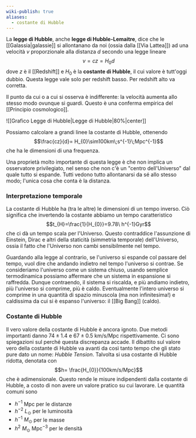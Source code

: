 ```yaml
---
wiki-publish: true
aliases:
  - costante di Hubble
---
```

La **legge di Hubble**, anche **legge di Hubble-Lemaitre**, dice che le [[Galassia|galassie]] si allontanano da noi (ossia dalla [[Via Lattea]]) ad una velocità $v$ proporzionale alla distanza $d$ secondo una legge lineare
$$v=cz=H_{0}d$$
dove $z$ è il [[Redshift]] e $H_{0}$ è la **costante di Hubble**, il cui valore è tutt'oggi dubbio. Questa legge vale solo per redshift basso. Per redshift alto va corretta.

Il punto da cui o a cui si osserva è indifferente: la velocità aumenta allo stesso modo ovunque si guardi. Questo è una conferma empirica del [[Principio cosmologico]].

![[Grafico Legge di Hubble|Legge di Hubble|80%|center]]

Possiamo calcolare a grandi linee la costante di Hubble, ottenendo
$$\frac{cz}{d}= H_{0}\sim100km\;s^{-1}\;Mpc^{-1}$$
che ha le dimensioni di una frequenza.

Una proprietà molto importante di questa legge è che non implica un osservatore privilegiato, nel senso che non c'è un "centro dell'Universo" dal quale tutto si espande. Tutti vedono tutto allontanarsi da sé allo stesso modo; l'unica cosa che conta è la distanza.
### Interpretazione temporale
La costante di Hubble ha (tra le altre) le dimensioni di un tempo inverso. Ciò significa che invertendo la costante abbiamo un tempo caratteristico
$$t_{H}=\frac{1}{H_{0}}=9.78\ h^{-1}Gyr$$
che ci dà un tempo scala per l'Universo. Questo contraddice l'assunzione di Einstein, Dirac e altri della staticità (simmetria temporale) dell'Universo, ossia il fatto che l'Universo non cambi sensibilmente nel tempo.

Guardando alla legge al contrario, se l'universo si espande col passare del tempo, vuol dire che andando indietro nel tempo l'universo si contrae. Se consideriamo l'universo come un sistema chiuso, usando semplice termodinamica possiamo affermare che un sistema in espansione si raffredda. Dunque contraendo, il sistema si riscalda, e più andiamo indietro, più l'universo si comprime, più è caldo. Eventualmente l'intero universo si comprime in una quantità di spazio minuscola (ma non infinitesima!) e caldissima da cui si è espanso l'universo: il [[Big Bang]] (caldo).
### Costante di Hubble
Il vero valore della costante di Hubble è ancora ignoto. Due metodi importanti danno $74\pm1.4$ e $67\pm0.5$ km/s/Mpc rispettivamente. Ci sono spiegazioni sul perché questa discrepanza accade. Il dibattito sul valore vero della costante di Hubble va avanti da così tanto tempo che gli stato pure dato un nome: *Hubble Tension*. Talvolta si usa costante di Hubble ridotta, denotata con
$$h= \frac{H_{0}}{100km/s/Mpc}$$
che è adimensionale. Questo rende le misure indipendenti dalla costante di Hubble, a costo di non avere un valore pratico su cui lavorare. Le quantità comuni sono
- $h^{-1}$ Mpc per le distanze
- $h^{-2}\ L_{\odot}$ per le luminosità
- $h^{-1}\ M_{\odot}$ per le masse
- $h^{2}\ M_{\odot}$ Mpc$^{-3}$ per le densità